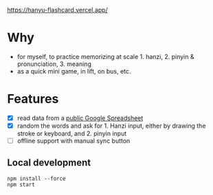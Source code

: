 https://hanyu-flashcard.vercel.app/

# Why

- for myself, to practice memorizing at scale 1. hanzi, 2. pinyin & pronunciation, 3. meaning
- as a quick mini game, in lift, on bus, etc.

# Features

- [x] read data from a [public Google Spreadsheet](https://docs.google.com/spreadsheets/d/1QxzTnhYiBzeFxrF93FIrAyRAu9OeuiSDylt5gB4b2Ik/edit#gid=0)
- [x] random the words and ask for 1. Hanzi input, either by drawing the stroke or keyboard, and 2. pinyin input
- [ ] offline support with manual sync button

## Local development

```
npm install --force
npm start
```
